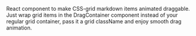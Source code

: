 React component to make CSS-grid markdown items animated draggable.
Just wrap grid items in the DragContainer component instead of your regular grid
container, pass it a grid className and enjoy smooth drag animation.
